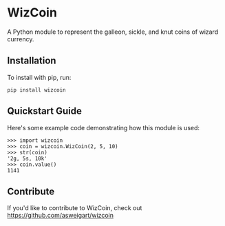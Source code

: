 WizCoin
======

A Python module to represent the galleon, sickle, and knut coins of wizard currency.

Installation
------------

To install with pip, run:

    pip install wizcoin

Quickstart Guide
----------------

Here's some example code demonstrating how this module is used:

	>>> import wizcoin
	>>> coin = wizcoin.WizCoin(2, 5, 10)
	>>> str(coin)
	'2g, 5s, 10k'
	>>> coin.value()
	1141



Contribute
----------

If you'd like to contribute to WizCoin, check out https://github.com/asweigart/wizcoin
